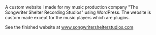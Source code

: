 A custom website I made for my music production company "The Songwriter Shelter Recording Studios" using WordPress. The website is custom made except for the music players which are plugins.

See the finished website at www.songwritershelterstudios.com